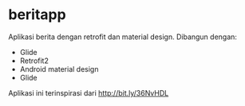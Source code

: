 # beritapp
Aplikasi berita dengan retrofit dan material design. Dibangun dengan:
- Glide
- Retrofit2
- Android material design
- Glide

Aplikasi ini terinspirasi dari http://bit.ly/36NvHDL
